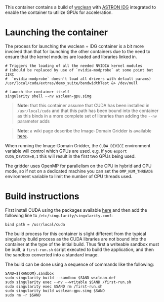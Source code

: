 This container contains a build of [wsclean](https://sourceforge.net/projects/wsclean/)
with [ASTRON IDG](https://gitlab.com/astron-idg/idg) integrated to enable the container
to utilize GPUs for acceleration.

Launching the container
=======================

The process for launching the wsclean + IDG container is a bit more involved than
that for launching the other containers due to the need to ensure that the kernel
modules are loaded and libraries linked in.

```
# Triggers the loading of all the needed NVIDIA kernel modules
# (should be replaced by use of `nvidia-modprobe` at some point but IIRC
#  `nvidia-modprobe` doesn't load all drivers with default params)
/usr/local/cuda/extras/demo_suite/bandwidthTest &> /dev/null

# Launch the container itself
singularity shell --nv wsclean-gpu.simg
```

> **Note**: that this container assume that CUDA has been installed in
`/usr/local/cuda` and that this path has been bound into the container as this binds
in a more complete set of libraries than adding the `--nv` parameter adds

> **Note**: a wiki page describe the Image-Domain Gridder is available
[here](https://sourceforge.net/p/wsclean/wiki/ImageDomainGridder/).

When running the Image-Domain Gridder, the `CUDA_DEVICE` environment variable will
control which GPUs are used.  e.g. if you `export CUDA_DEVICE=0,1` this will result
in the first two GPUs being used.

The gridder uses OpenMP for parallelism on the CPU in hybrid and CPU mode, so if not
on a dedicated machine you can set the `OMP_NUM_THREADS` environment variable to limit
the number of CPU threads used. 

Build instructions
==================

First install CUDA using the packages available [here](https://developer.nvidia.com/cuda-downloads)
and then add the following line to `/etc/singularity/singularity.conf`:

```
bind path = /usr/local/cuda
```

The build process for this container is slight different from the typical singularity
build process as the CUDA libraries are not bound into the container at the type of
the initial build.  Thus first a writeable sandbox must be built, a `first-run.sh`
script executed to build the application, and then the sandbox converted into a
standard image.

The build can be done using a sequence of commands like the following:

```
SAND=${RANDOM}.sandbox
sudo singularity build --sandbox $SAND wsclean.def
sudo singularity exec --nv --writable $SAND /first-run.sh
sudo singularity exec $SAND rm /first-run.sh
sudo singularity build wsclean-gpu.simg $SAND
sudo rm -r $SAND
```

